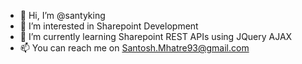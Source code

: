 - 👋 Hi, I’m @santyking
- 👀 I’m interested in Sharepoint Development
- 🌱 I’m currently learning Sharepoint REST APIs using JQuery AJAX
- 📫 You can reach me on Santosh.Mhatre93@gmail.com

<!---
santyking/santyking is a ✨ special ✨ repository because its `README.md` (this file) appears on your GitHub profile.
You can click the Preview link to take a look at your changes.
--->
